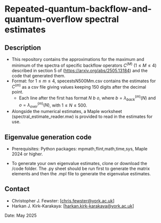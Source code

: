 # Repeated-quantum-backflow-and-quantum-overflow spectral estimates

## Description

- This repository contains the approximations for the maximum and minimum of the spectra of specific backflow operators $C^{(M)}$ ($1\le M\le 4$) described in section 5 of (https://arxiv.org/abs/2505.13184) and the code that generated them.
- Format: for $1\le m\le 4$, specestsN500Mm.csv contains the estimates for $C^{(m)}$ as a csv file giving values keeping 150 digits after the decimal point. 
  - Each line after the first has format $N$ $b$ $o$, where $b = \lambda_{back}^{(m)}(N)$ and $o = \lambda_{over}^{(m)}(N)$, with $1\le N\le 500$.
- Alongside the numerical estimates, a Maple worksheet (spectral_estimate_reader.mw) is provided to read in the estimates for use.

## Eigenvalue generation code
- Prerequisites:
    Python packages: mpmath,flint,math,time,sys,
    Maple 2024 or higher.

- To generate your own eigenvalue estimates, clone or download the /code folder. The .py sheet should be run first to generate the matrix elements and then the .mpl file to generate the eigenvalue estimates. 

## Contact

- Christopher J. Fewster: [chris.fewster@york.ac.uk]
- Harkan J. Kirk-Karakaya: [harkan.kirk-karakaya@york.ac.uk]


Date: May 2025

